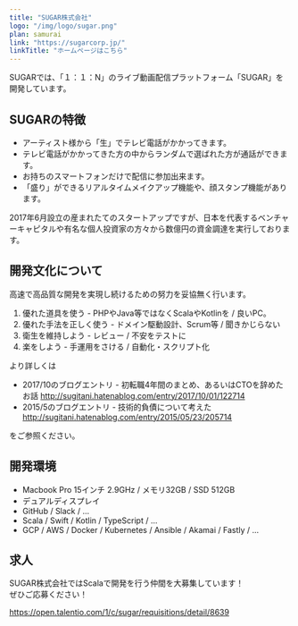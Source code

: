 ```yaml
---  
title: "SUGAR株式会社"  
logo: "/img/logo/sugar.png"  
plan: samurai  
link: "https://sugarcorp.jp/"  
linkTitle: "ホームページはこちら" 
--- 
```


SUGARでは、「１：１：N」のライブ動画配信プラットフォーム「SUGAR」を開発しています。

## SUGARの特徴

- アーティスト様から「生」でテレビ電話がかかってきます。 
- テレビ電話がかかってきた方の中からランダムで選ばれた方が通話ができます。 
- お持ちのスマートフォンだけで配信に参加出来ます。 
- 「盛り」ができるリアルタイムメイクアップ機能や、顔スタンプ機能があります。

2017年6月設立の産まれたてのスタートアップですが、日本を代表するベンチャーキャピタルや有名な個人投資家の方々から数億円の資金調達を実行しております。

## 開発文化について
高速で高品質な開発を実現し続けるための努力を妥協無く行います。

1. 優れた道具を使う - PHPやJava等ではなくScalaやKotlinを / 良いPC。 
2. 優れた手法を正しく使う - ドメイン駆動設計、Scrum等 / 聞きかじらない 
3. 衛生を維持しよう - レビュー / 不安をテストに 
4. 楽をしよう - 手運用をさける / 自動化・スクリプト化

より詳しくは

- 2017/10のブログエントリ - 初転職4年間のまとめ、あるいはCTOを辞めたお話 
http://sugitani.hatenablog.com/entry/2017/10/01/122714 
- 2015/5のブログエントリ - 技術的負債について考えた 
http://sugitani.hatenablog.com/entry/2015/05/23/205714  

をご参照ください。

## 開発環境
- Macbook Pro 15インチ 2.9GHz / メモリ32GB / SSD 512GB 
- デュアルディスプレイ 
- GitHub / Slack / ... 
- Scala / Swift / Kotlin / TypeScript / ... 
- GCP / AWS / Docker / Kubernetes / Ansible / Akamai / Fastly / ...

## 求人
SUGAR株式会社ではScalaで開発を行う仲間を大募集しています！  
ぜひご応募ください！ 
 
https://open.talentio.com/1/c/sugar/requisitions/detail/8639


